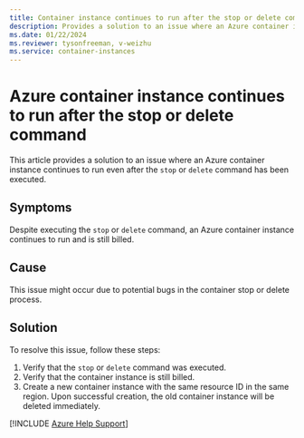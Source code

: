 ```yaml
---
title: Container instance continues to run after the stop or delete command
description: Provides a solution to an issue where an Azure container instance continues to run even after being stopped or deleted.
ms.date: 01/22/2024
ms.reviewer: tysonfreeman, v-weizhu
ms.service: container-instances
---
```

# Azure container instance continues to run after the stop or delete command

This article provides a solution to an issue where an Azure container instance continues to run even after the `stop` or `delete` command has been executed.

## Symptoms

Despite executing the `stop` or `delete` command, an Azure container instance continues to run and is still billed.

## Cause

This issue might occur due to potential bugs in the container stop or delete process.

## Solution

To resolve this issue, follow these steps:

1. Verify that the `stop` or `delete` command was executed.
2. Verify that the container instance is still billed.
3. Create a new container instance with the same resource ID in the same region. Upon successful creation, the old container instance will be deleted immediately.

[!INCLUDE [Azure Help Support](../../includes/azure-help-support.md)]
